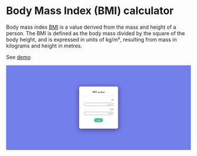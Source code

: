 # Body Mass Index (BMI) calculator
Body mass index [BMI](https://shakiba-vakili.github.io/BMI/) is a value derived from the mass and height of a person. The BMI is defined as the body mass divided by the square of the body height, and is expressed in units of kg/m², resulting from mass in kilograms and height in metres.

See [demo](https://shakiba-vakili.github.io/BMI/)


<img src="bmi.png" alt="bmi demo" title="bmi"  />
